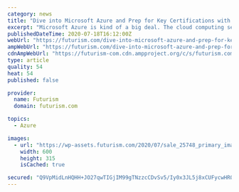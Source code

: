 ```yaml
---
category: news
title: "Dive into Microsoft Azure and Prep for Key Certifications with this Training"
excerpt: "Microsoft Azure is kind of a big deal. The cloud computing service drives virtual desktops, communications tools like email, content delivery networks that ensure your files are always available ..."
publishedDateTime: 2020-07-18T16:12:00Z
webUrl: "https://futurism.com/dive-into-microsoft-azure-and-prep-for-key-certifications-with-this-training"
ampWebUrl: "https://futurism.com/dive-into-microsoft-azure-and-prep-for-key-certifications-with-this-training/amp"
cdnAmpWebUrl: "https://futurism-com.cdn.ampproject.org/c/s/futurism.com/dive-into-microsoft-azure-and-prep-for-key-certifications-with-this-training/amp"
type: article
quality: 54
heat: 54
published: false

provider:
  name: Futurism
  domain: futurism.com

topics:
  - Azure

images:
  - url: "https://wp-assets.futurism.com/2020/07/sale_25748_primary_image_wide-600x315.jpg"
    width: 600
    height: 315
    isCached: true

secured: "Q9VpMidLnHQHH+JO27qwTIGjIM99gTNzzcCDvSv5/Iy0x3JL5j8xCUFycwHROiCE7htUjcZu2iSOiF2zBeZUUy82muqOOWqm54yhwxECTx4xWJC0E6oAZTx2m9hR0e3zFCil/Ew5pjNyvH/oRbIQaLr7aEvrQwEOO1aj2/ErKChTHNYuzDztEvqIh38/R6y19vWOod9VyHWK9dC9+vTODtzoTkpWfSjQHQsu7k+WhuiS0vQsZA/LiaRXLJDQfUWzGZphBOV87vHTCbat+J7b1bl5RNMvjX7nvuprF8YbB3j4Z+Mmz7KJEimrCoWRil+7nvzuJiIK2RgAzn4sMtiCPA==;Mm+B1iX2rJ8iyiELODYQ8w=="
---
```


